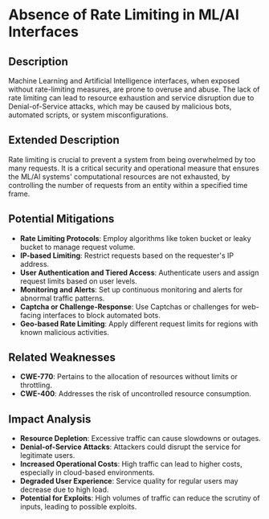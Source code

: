# Absence of Rate Limiting in ML/AI Interfaces

## Description
Machine Learning and Artificial Intelligence interfaces, when exposed without rate-limiting measures, are prone to overuse and abuse. The lack of rate limiting can lead to resource exhaustion and service disruption due to Denial-of-Service attacks, which may be caused by malicious bots, automated scripts, or system misconfigurations.

## Extended Description
Rate limiting is crucial to prevent a system from being overwhelmed by too many requests. It is a critical security and operational measure that ensures the ML/AI systems' computational resources are not exhausted, by controlling the number of requests from an entity within a specified time frame.

## Potential Mitigations
- **Rate Limiting Protocols**: Employ algorithms like token bucket or leaky bucket to manage request volume.
- **IP-based Limiting**: Restrict requests based on the requester's IP address.
- **User Authentication and Tiered Access**: Authenticate users and assign request limits based on user levels.
- **Monitoring and Alerts**: Set up continuous monitoring and alerts for abnormal traffic patterns.
- **Captcha or Challenge-Response**: Use Captchas or challenges for web-facing interfaces to block automated bots.
- **Geo-based Rate Limiting**: Apply different request limits for regions with known malicious activities.

## Related Weaknesses
- **CWE-770**: Pertains to the allocation of resources without limits or throttling.
- **CWE-400**: Addresses the risk of uncontrolled resource consumption.

## Impact Analysis
- **Resource Depletion**: Excessive traffic can cause slowdowns or outages.
- **Denial-of-Service Attacks**: Attackers could disrupt the service for legitimate users.
- **Increased Operational Costs**: High traffic can lead to higher costs, especially in cloud-based environments.
- **Degraded User Experience**: Service quality for regular users may decrease due to high load.
- **Potential for Exploits**: High volumes of traffic can reduce the scrutiny of inputs, leading to possible exploits.
